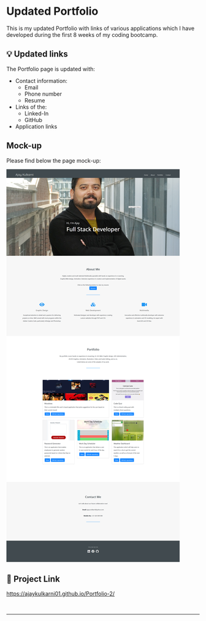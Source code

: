 # Updated Portfolio

This is my updated Portfolio with links of various applications which I have developed during the first 8 weeks of my coding bootcamp.


## 💡 Updated links

The Portfolio page is updated with:
- Contact information:
  - Email 
  - Phone number
  - Resume
- Links of the: 
  - Linked-In 
  - GitHub
- Application links 

## Mock-up

Please find below the page mock-up:

![Portfolio page mock-up.](./assets/img/screenshot.png)


## 🔗 Project Link

   https://ajaykulkarni01.github.io/Portfolio-2/

   <br/>





---


